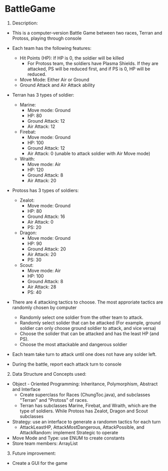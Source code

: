 # BattleGame

1. Description:
- This is a computer-version Battle Game between two races, Terran and Protoss, playing through console
- Each team has the following features:
  + Hit Points (HP): If HP is 0, the soldier will be killed
    * For Protoss team, the soldiers have Plasma Shields. If they are attacked, PS will be reduced first, and if PS is 0, HP will be reduced.
  + Move Mode: Either Air or Ground
  + Ground Attack and Air Attack ability
 
- Terran has 3 types of soldier:
  + Marine:
    * Move mode: Ground
    * HP: 80
    * Ground Attack: 12
    * Air Attack: 12
  + Firebat: 
    * Move mode: Ground
    * HP: 100
    * Ground Attack: 12
    * Air Attack: 0 (unable to attack soldier with Air Move mode)
  + Wraith:
    * Move mode: Air
    * HP: 120
    * Ground Attack: 8
    * Air Attack: 20

- Protoss has 3 types of soldiers:
  + Zealot: 
    * Move mode: Ground
    * HP: 80
    * Ground Attack: 16
    * Air Attack: 0 
    * PS: 20
  + Dragon:
    * Move mode: Ground
    * HP: 90
    * Ground Attack: 20
    * Air Attack: 20 
    * PS: 30
  + Scout:
    * Move mode: Air
    * HP: 100
    * Ground Attack: 8
    * Air Attack: 28 
    * PS: 40
    
- There are 4 attacking tactics to choose. The most approriate tactics are randomly chosen by computer
  + Randomly select one soldier from the other team to attack.
  + Randomly select solider that can be attacked (For example, ground soldier can only choose ground soldier to attack, and vice versa)
  + Choose the solider that can be attacked and has the least HP (and PS).
  + Choose the most attackable and dangerous soldier
  
- Each team take turn to attack until one does not have any solder left.
- During the battle, report each attack turn to console

2. Data Structure and Concepts used:
- Object - Oriented Programming: Inheritance, Polymorphism, Abstract and Interface
  + Create superclass for Races (ChungToc.java), and subclasses "Terran" and "Protoss" of races. 
  + Terran has subclasses Marine, Firebat, and Wraith, which are the type of soldiers. While Protoss has Zealot, Dragon and Scout subclasses
- Strategy: use an interface to generate a randomm tactics for each turn
  + AttackLeastHP, AttackMostDangerous, AttackPossible, and AttackRandom: implement Strategic to operate
- Move Mode and Type: use ENUM to create constants
- Store team members: ArrayList

3. Future improvement:
- Create a GUI for the game

  
  
   
    
